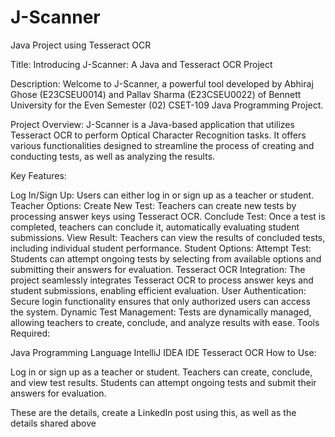 # J-Scanner
Java Project using Tesseract OCR


Title: Introducing J-Scanner: A Java and Tesseract OCR Project

Description:
Welcome to J-Scanner, a powerful tool developed by Abhiraj Ghose (E23CSEU0014) and Pallav Sharma (E23CSEU0022) of Bennett University for the Even Semester (02) CSET-109 Java Programming Project.

Project Overview:
J-Scanner is a Java-based application that utilizes Tesseract OCR to perform Optical Character Recognition tasks. It offers various functionalities designed to streamline the process of creating and conducting tests, as well as analyzing the results.

Key Features:

Log In/Sign Up: Users can either log in or sign up as a teacher or student.
Teacher Options:
Create New Test: Teachers can create new tests by processing answer keys using Tesseract OCR.
Conclude Test: Once a test is completed, teachers can conclude it, automatically evaluating student submissions.
View Result: Teachers can view the results of concluded tests, including individual student performance.
Student Options:
Attempt Test: Students can attempt ongoing tests by selecting from available options and submitting their answers for evaluation.
Tesseract OCR Integration: The project seamlessly integrates Tesseract OCR to process answer keys and student submissions, enabling efficient evaluation.
User Authentication: Secure login functionality ensures that only authorized users can access the system.
Dynamic Test Management: Tests are dynamically managed, allowing teachers to create, conclude, and analyze results with ease.
Tools Required:

Java Programming Language
IntelliJ IDEA IDE
Tesseract OCR
How to Use:

Log in or sign up as a teacher or student.
Teachers can create, conclude, and view test results.
Students can attempt ongoing tests and submit their answers for evaluation.

These are the details, create a LinkedIn post using this, as well as the details shared above
